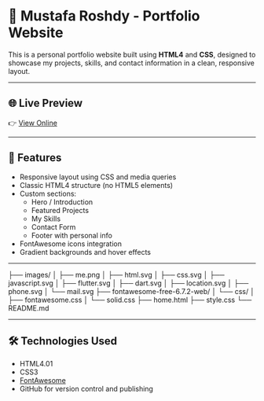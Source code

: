 # 💼 Mustafa Roshdy - Portfolio Website

This is a personal portfolio website built using **HTML4** and **CSS**, designed to showcase my projects, skills, and contact information in a clean, responsive layout.

---

## 🌐 Live Preview

👉 [View Online](https://mustafa-roshdy.github.io/Portfolio/home.html)  

---

## 🚀 Features

- Responsive layout using CSS and media queries
- Classic HTML4 structure (no HTML5 elements)
- Custom sections:
  - Hero / Introduction
  - Featured Projects
  - My Skills
  - Contact Form
  - Footer with personal info
- FontAwesome icons integration
- Gradient backgrounds and hover effects

---

├── images/
│ ├── me.png
│ ├── html.svg
│ ├── css.svg
│ ├── javascript.svg
│ ├── flutter.svg
│ ├── dart.svg
│ ├── location.svg
│ ├── phone.svg
│ └── mail.svg
├── fontawesome-free-6.7.2-web/
│ └── css/
│ ├── fontawesome.css
│ └── solid.css
├── home.html
├── style.css
└── README.md


---

## 🛠️ Technologies Used

- HTML4.01
- CSS3
- [FontAwesome](https://fontawesome.com/)
- GitHub for version control and publishing



